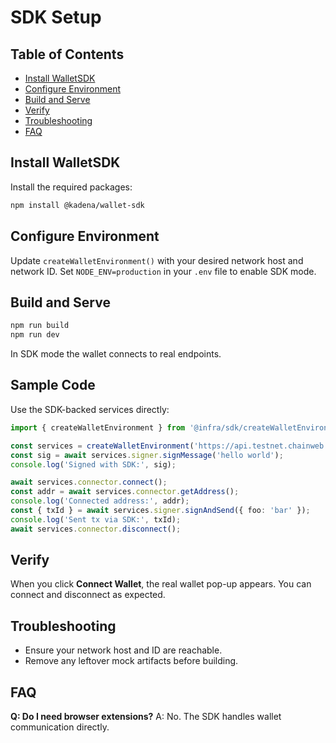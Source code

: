 # SDK Setup

## Table of Contents
- [Install WalletSDK](#install-walletsdk)
- [Configure Environment](#configure-environment)
- [Build and Serve](#build-and-serve)
- [Verify](#verify)
- [Troubleshooting](#troubleshooting)
- [FAQ](#faq)

## Install WalletSDK
Install the required packages:
```bash
npm install @kadena/wallet-sdk
```

## Configure Environment
Update `createWalletEnvironment()` with your desired network host and network ID.
Set `NODE_ENV=production` in your `.env` file to enable SDK mode.

## Build and Serve
```bash
npm run build
npm run dev
```
In SDK mode the wallet connects to real endpoints.

## Sample Code
Use the SDK-backed services directly:
```ts
import { createWalletEnvironment } from '@infra/sdk/createWalletEnvironment';

const services = createWalletEnvironment('https://api.testnet.chainweb.com', 'testnet04');
const sig = await services.signer.signMessage('hello world');
console.log('Signed with SDK:', sig);

await services.connector.connect();
const addr = await services.connector.getAddress();
console.log('Connected address:', addr);
const { txId } = await services.signer.signAndSend({ foo: 'bar' });
console.log('Sent tx via SDK:', txId);
await services.connector.disconnect();
```

## Verify
When you click **Connect Wallet**, the real wallet pop-up appears. You can connect and disconnect as expected.

## Troubleshooting
- Ensure your network host and ID are reachable.
- Remove any leftover mock artifacts before building.

## FAQ
**Q: Do I need browser extensions?**
A: No. The SDK handles wallet communication directly.
